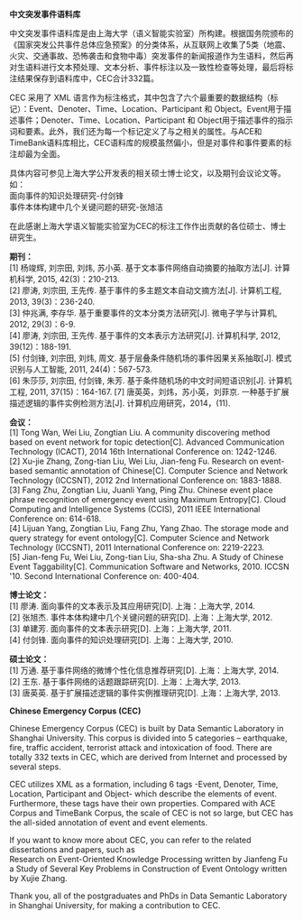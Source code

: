 <b>中文突发事件语料库</b>

中文突发事件语料库是由上海大学（语义智能实验室）所构建。根据国务院颁布的《国家突发公共事件总体应急预案》的分类体系，从互联网上收集了5类（地震、火灾、交通事故、恐怖袭击和食物中毒）突发事件的新闻报道作为生语料，然后再对生语料进行文本预处理、文本分析、事件标注以及一致性检查等处理，最后将标注结果保存到语料库中，CEC合计332篇。

CEC 采用了 XML 语言作为标注格式，其中包含了六个最重要的数据结构（标记）：Event、Denoter、Time、Location、Participant 和 Object。Event用于描述事件；Denoter、Time、Location、Participant 和 Object用于描述事件的指示词和要素。此外，我们还为每一个标记定义了与之相关的属性。与ACE和TimeBank语料库相比，CEC语料库的规模虽然偏小，但是对事件和事件要素的标注却最为全面。

具体内容可参见上海大学公开发表的相关硕士博士论文，以及期刊会议论文等。如：<br/>
面向事件的知识处理研究-付剑锋<br/>
事件本体构建中几个关键问题的研究-张旭洁<br/>

在此感谢上海大学语义智能实验室为CEC的标注工作作出贡献的各位硕士、博士研究生。

**期刊：**  
[1]	杨竣辉, 刘宗田, 刘炜, 苏小英. 基于文本事件网络自动摘要的抽取方法[J]. 计算机科学, 2015, 42(3)：210-213.   
[2]	廖涛, 刘宗田, 王先传. 基于事件的多主题文本自动文摘方法[J]. 计算机工程, 2013, 39(3)：236-240.   
[3]	仲兆满, 李存华. 基于重要事件的文本分类方法研究[J]. 微电子学与计算机, 2012, 29(3)：6-9.   
[4]	廖涛, 刘宗田, 王先传. 基于事件的文本表示方法研究[J]. 计算机科学, 2012, 39(12)：188-191.   
[5]	付剑锋, 刘宗田, 刘炜, 周文. 基于层叠条件随机场的事件因果关系抽取[J]. 模式识别与人工智能, 2011, 24(4)：567-573.  
[6]	朱莎莎, 刘宗田, 付剑锋, 朱芳. 基于条件随机场的中文时间短语识别[J]. 计算机工程, 2011, 37(15)：164-167. 
[7] 唐英英，刘炜，苏小英，刘菲京. 一种基于扩展描述逻辑的事件实例检测方法[J]. 计算机应用研究，2014，(11).

**会议：**  
[1]	Tong Wan, Wei Liu, Zongtian Liu. A community discovering method based on event network for topic detection[C]. Advanced Communication Technology (ICACT), 2014 16th International Conference on: 1242-1246.  
[2]	Xu-jie Zhang, Zong-tian Liu, Wei Liu, Jian-feng Fu. Research on event-based semantic annotation of Chinese[C]. Computer Science and Network Technology (ICCSNT), 2012 2nd International Conference on: 1883-1888.  
[3]	Fang Zhu, Zongtian Liu, Juanli Yang, Ping Zhu. Chinese event place phrase recognition of emergency event using Maximum Entropy[C]. Cloud Computing and Intelligence Systems (CCIS), 2011 IEEE International Conference on: 614-618.  
[4]	Lijuan Yang, Zongtian Liu, Fang Zhu, Yang Zhao. The storage mode and query strategy for event ontology[C]. Computer Science and Network Technology (ICCSNT), 2011 International Conference on: 2219-2223.  
[5]	Jian-feng Fu, Wei Liu, Zong-tian Liu, Sha-sha Zhu. A Study of Chinese Event Taggability[C]. Communication Software and Networks, 2010. ICCSN '10. Second International Conference on: 400-404.  

**博士论文：**  
[1]	廖涛. 面向事件的文本表示及其应用研究[D]. 上海：上海大学, 2014.  
[2]	张旭杰. 事件本体构建中几个关键问题的研究[D]. 上海：上海大学, 2012.  
[3]	单建芳. 面向事件的文本表示研究[D]. 上海：上海大学, 2011.  
[4]	付剑锋. 面向事件的知识处理研究[D]. 上海：上海大学, 2010.  

**硕士论文：**  
[1]	万通. 基于事件网络的微博个性化信息推荐研究[D]. 上海：上海大学, 2014.  
[2]	王东. 基于事件网络的话题跟踪研究[D]. 上海：上海大学, 2013.  
[3] 唐英英. 基于扩展描述逻辑的事件实例推理研究[D]. 上海：上海大学, 2013.


<b>Chinese Emergency Corpus (CEC)</b>

Chinese Emergency Corpus (CEC) is built by Data Semantic Laboratory in Shanghai University. This corpus is divided into 5 categories – earthquake, fire, traffic accident, terrorist attack and intoxication of food. There are totally 332 texts in CEC, which are derived from Internet and processed by several steps.

CEC utilizes XML as a formation, including 6 tags -Event, Denoter, Time, Location, Participant and Object- which describe the elements of event. Furthermore, these tags have their own properties. Compared with ACE Corpus and TimeBank Corpus, the scale of CEC is not so large, but CEC has the all-sided annotation of event and event elements.

If you want to know more about CEC, you can refer to the related dissertations and papers, such as<br/> Research on Event-Oriented Knowledge Processing written by Jianfeng Fu<br/> a Study of Several Key Problems in Construction of Event Ontology written by Xujie Zhang.

Thank you, all of the postgraduates and PhDs in Data Semantic Laboratory in Shanghai University, for making a contribution to CEC.
